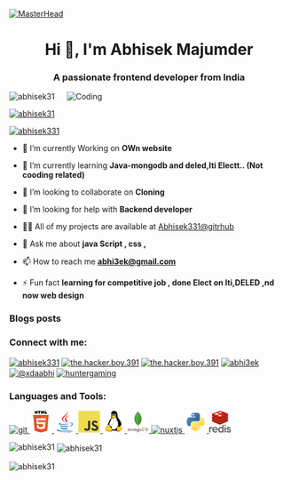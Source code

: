 [![MasterHead](https://mir-s3-cdn-cf.behance.net/project_modules/max_1200/3c00f6105775659.5f84899401909.gif)](https://github.com/Abhisek31)
<h1 align="center">Hi 👋, I'm Abhisek Majumder</h1>
<h3 align="center">A passionate frontend developer from India</h3>
<img align="right" alt="Coding" width="400" src="https://i.gifer.com/origin/1d/1dc2e92177c43cac5bd2f59de5381a15.gif">

<p align="left"> <img src="https://komarev.com/ghpvc/?username=abhisek31&label=Profile%20views&color=0e75b6&style=flat" alt="abhisek31" /> </p>

<p align="left"> <a href="https://github.com/ryo-ma/github-profile-trophy"><img src="https://github-profile-trophy.vercel.app/?username=abhisek31" alt="abhisek31" /></a> </p>

<p align="left"> <a href="https://twitter.com/abhisek331" target="blank"><img src="https://img.shields.io/twitter/follow/abhisek331?logo=twitter&style=for-the-badge" alt="abhisek331" /></a> </p>

- 🔭 I’m currently Working on **OWn website**

- 🌱 I’m currently learning **Java-mongodb and deled,Iti Electt.. (Not cooding related)**

- 👯 I’m looking to collaborate on **Cloning**

- 🤝 I’m looking for help with **Backend developer**

- 👨‍💻 All of my projects are available at [Abhisek331@gitrhub](Abhisek331@gitrhub)

- 💬 Ask me about **java Script , css ,**

- 📫 How to reach me **abhi3ek@gmail.com**

- ⚡ Fun fact **learning for competitive job , done Elect on Iti,DELED ,nd now web design**

### Blogs posts
<!-- BLOG-POST-LIST:START -->
<!-- BLOG-POST-LIST:END -->

<h3 align="left">Connect with me:</h3>
<p align="left">
<a href="https://twitter.com/abhisek331" target="blank"><img align="center" src="https://raw.githubusercontent.com/rahuldkjain/github-profile-readme-generator/master/src/images/icons/Social/twitter.svg" alt="abhisek331" height="30" width="40" /></a>
<a href="https://linkedin.com/in/the.hacker.boy.391" target="blank"><img align="center" src="https://raw.githubusercontent.com/rahuldkjain/github-profile-readme-generator/master/src/images/icons/Social/linked-in-alt.svg" alt="the.hacker.boy.391" height="30" width="40" /></a>
<a href="https://fb.com/the.hacker.boy.391" target="blank"><img align="center" src="https://raw.githubusercontent.com/rahuldkjain/github-profile-readme-generator/master/src/images/icons/Social/facebook.svg" alt="the.hacker.boy.391" height="30" width="40" /></a>
<a href="https://instagram.com/abhi3ek" target="blank"><img align="center" src="https://raw.githubusercontent.com/rahuldkjain/github-profile-readme-generator/master/src/images/icons/Social/instagram.svg" alt="abhi3ek" height="30" width="40" /></a>
<a href="https://medium.com/@xdaabhi" target="blank"><img align="center" src="https://raw.githubusercontent.com/rahuldkjain/github-profile-readme-generator/master/src/images/icons/Social/medium.svg" alt="@xdaabhi" height="30" width="40" /></a>
<a href="https://www.youtube.com/c/huntergaming" target="blank"><img align="center" src="https://raw.githubusercontent.com/rahuldkjain/github-profile-readme-generator/master/src/images/icons/Social/youtube.svg" alt="huntergaming" height="30" width="40" /></a>
</p>

<h3 align="left">Languages and Tools:</h3>
<p align="left"> <a href="https://git-scm.com/" target="_blank" rel="noreferrer"> <img src="https://www.vectorlogo.zone/logos/git-scm/git-scm-icon.svg" alt="git" width="40" height="40"/> </a> <a href="https://www.w3.org/html/" target="_blank" rel="noreferrer"> <img src="https://raw.githubusercontent.com/devicons/devicon/master/icons/html5/html5-original-wordmark.svg" alt="html5" width="40" height="40"/> </a> <a href="https://www.java.com" target="_blank" rel="noreferrer"> <img src="https://raw.githubusercontent.com/devicons/devicon/master/icons/java/java-original.svg" alt="java" width="40" height="40"/> </a> <a href="https://developer.mozilla.org/en-US/docs/Web/JavaScript" target="_blank" rel="noreferrer"> <img src="https://raw.githubusercontent.com/devicons/devicon/master/icons/javascript/javascript-original.svg" alt="javascript" width="40" height="40"/> </a> <a href="https://www.linux.org/" target="_blank" rel="noreferrer"> <img src="https://raw.githubusercontent.com/devicons/devicon/master/icons/linux/linux-original.svg" alt="linux" width="40" height="40"/> </a> <a href="https://www.mongodb.com/" target="_blank" rel="noreferrer"> <img src="https://raw.githubusercontent.com/devicons/devicon/master/icons/mongodb/mongodb-original-wordmark.svg" alt="mongodb" width="40" height="40"/> </a> <a href="https://nuxtjs.org/" target="_blank" rel="noreferrer"> <img src="https://www.vectorlogo.zone/logos/nuxtjs/nuxtjs-icon.svg" alt="nuxtjs" width="40" height="40"/> </a> <a href="https://www.python.org" target="_blank" rel="noreferrer"> <img src="https://raw.githubusercontent.com/devicons/devicon/master/icons/python/python-original.svg" alt="python" width="40" height="40"/> </a> <a href="https://redis.io" target="_blank" rel="noreferrer"> <img src="https://raw.githubusercontent.com/devicons/devicon/master/icons/redis/redis-original-wordmark.svg" alt="redis" width="40" height="40"/> </a> </p>

<p><img align="left" src="https://github-readme-stats.vercel.app/api/top-langs?username=abhisek31&show_icons=true&locale=en&layout=compact" alt="abhisek31" /></p>

<p>&nbsp;<img align="center" src="https://github-readme-stats.vercel.app/api?username=abhisek31&show_icons=true&locale=en" alt="abhisek31" /></p>

<p><img align="center" src="https://github-readme-streak-stats.herokuapp.com/?user=abhisek31&" alt="abhisek31" /></p>

